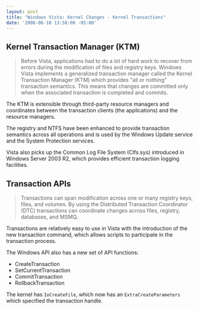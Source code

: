 ```yaml
---
layout: post
title: "Windows Vista: Kernel Changes - Kernel Transactions"
date: '2006-06-18 13:38:00 -05:00'
---
```


## Kernel Transaction Manager (KTM)


> Before Vista, applications had to do a lot of hard work to recover from errors during the modification of files and registry keys. Windows Vista implements a generalized transaction manager called the Kernel Transaction Manager (KTM) which provides "all or nothing" transaction semantics. This means that changes are committed only when the associated transaction is completed and commits.

The KTM is extensible through third-party resource managers and coordinates between the transaction clients (the applications) and the resource managers.

The registry and NTFS have been enhanced to provide transaction semantics across all operations and is used by the Windows Update service and the System Protection services.

Vista also picks up the Common Log File System (Clfs.sys) introduced in Windows Server 2003 R2, which provides efficient transaction logging facilities.

## Transaction APIs

> Transactions can span modification across one or many registry keys, files, and volumes. By using the Distributed Transaction Coordinator (DTC) transactions can coordinate changes across files, registry, databases, and MSMQ.

Transactions are relatively easy to use in Vista with the introduction of the new transaction command, which allows scripts to participate in the transaction process.

The Windows API also has a new set of API functions:

* CreateTransaction
* SetCurrentTransaction
* CommitTransaction
* RollbackTransaction

The kernel has `IoCreateFile`, which now has an `ExtraCreateParameters` which specified the transaction handle.

